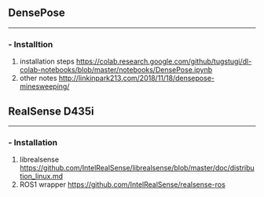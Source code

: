 ## DensePose
---
### - Installtion
1. installation steps https://colab.research.google.com/github/tugstugi/dl-colab-notebooks/blob/master/notebooks/DensePose.ipynb
2. other notes http://linkinpark213.com/2018/11/18/densepose-minesweeping/

## RealSense D435i
---
### - Installation
1. librealsense https://github.com/IntelRealSense/librealsense/blob/master/doc/distribution_linux.md
2. ROS1 wrapper https://github.com/IntelRealSense/realsense-ros